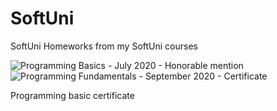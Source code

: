 # SoftUni
SoftUni Homeworks from my SoftUni courses

![Programming Basics - July 2020 - Honorable mention](https://user-images.githubusercontent.com/71307782/99219687-e05b3580-27e5-11eb-85cf-b201d9893f35.jpeg)
![Programming Fundamentals - September 2020 - Certificate](https://user-images.githubusercontent.com/71307782/102919456-91ae5480-4491-11eb-8fb2-2027a3d58841.jpeg)

<p>Programming basic certificate <a href="https://user-images.githubusercontent.com/71307782/99219687-e05b3580-27e5-11eb-85cf-b201d9893f35.jpeg" title="certificate">

